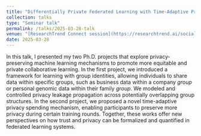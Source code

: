 ```yaml
---
title: "Differentially Private Federated Learning with Time-Adaptive Privacy Spending"
collection: talks
type: "Seminar talk"
permalink: /talks/2025-03-28-talk
venue: "[ResearchTrend Connect session](https://researchtrend.ai/social-events/researchtrend-connect-fedml)"
date: 2025-03-28
---
```




In this talk, I presented my two Ph.D. projects that explore privacy-preserving machine learning mechanisms to promote more equitable and private collaborative learning. In the first project, we introduced a framework for learning with group identities, allowing individuals to share data within specific groups, such as business data within a company *group* or personal genomic data within their family *group*. We modeled and controlled privacy leakage propagation across potentially overlapping group structures. In the second project, we proposed a novel time-adaptive privacy spending mechanism, enabling participants to preserve more privacy during certain training rounds. Together, these works offer new perspectives on how trust and privacy can be formalized and quantified in federated learning systems.